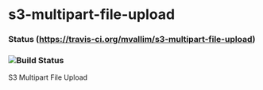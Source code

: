 # s3-multipart-file-upload
### Status (https://travis-ci.org/mvallim/s3-multipart-file-upload)
### ![Build Status](https://travis-ci.org/mvallim/s3-multipart-file-upload.svg?branch=master)
S3 Multipart File Upload
